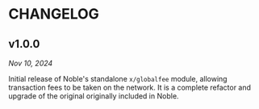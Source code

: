 # CHANGELOG

## v1.0.0

*Nov 10, 2024*

Initial release of Noble's standalone `x/globalfee` module, allowing transaction fees to be taken on the network. It is a complete refactor and upgrade of the original originally included in Noble.

